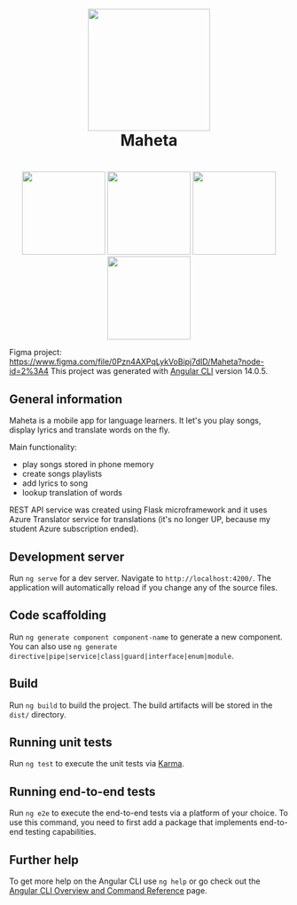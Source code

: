 <h1 align="center">
  <br>
<img src="https://github.com/user-attachments/assets/3ab6b358-475d-4427-bd4e-1c27280cc95b" width="220">
  <br>
  <b>Maheta</b>
  <br>
</h1>


<h1 align="center">
</h1>

<p align="center">
  <img src="https://github.com/user-attachments/assets/13a5546b-d68b-4e88-81d6-01cd48f5a923" width="150">
  <img src="https://github.com/user-attachments/assets/4bae5b4a-edc9-4246-b911-f6c0246e1fa8" width="150">
  <img src="https://github.com/user-attachments/assets/a1199e2a-291c-4177-8f35-12fea8a377b1" width="150">
  <img src="https://github.com/user-attachments/assets/6f8cfa5a-33b1-4b54-a1c0-d1e97522e469" width="150">
</p>

Figma project: https://www.figma.com/file/0Pzn4AXPqLykVoBipj7dID/Maheta?node-id=2%3A4
This project was generated with [Angular CLI](https://github.com/angular/angular-cli) version 14.0.5.

## General information
Maheta is a mobile app for language learners. It let's you play songs, display lyrics and translate words on the fly.

Main functionality:
- play songs stored in phone memory
- create songs playlists
- add lyrics to song
- lookup translation of words

REST API service was created using Flask microframework and it uses Azure Translator service for translations (it's no longer UP, because my student Azure subscription ended).


## Development server

Run `ng serve` for a dev server. Navigate to `http://localhost:4200/`. The application will automatically reload if you change any of the source files.

## Code scaffolding

Run `ng generate component component-name` to generate a new component. You can also use `ng generate directive|pipe|service|class|guard|interface|enum|module`.

## Build

Run `ng build` to build the project. The build artifacts will be stored in the `dist/` directory.

## Running unit tests

Run `ng test` to execute the unit tests via [Karma](https://karma-runner.github.io).

## Running end-to-end tests

Run `ng e2e` to execute the end-to-end tests via a platform of your choice. To use this command, you need to first add a package that implements end-to-end testing capabilities.

## Further help

To get more help on the Angular CLI use `ng help` or go check out the [Angular CLI Overview and Command Reference](https://angular.io/cli) page.
